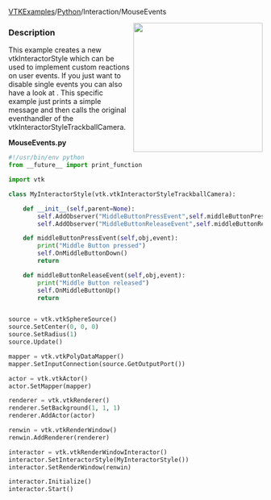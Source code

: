 [VTKExamples](/index/)/[Python](/Python)/Interaction/MouseEvents

<img align="right" src="https://github.com/lorensen/VTKExamples/blob/gh-pages/Testing/Baseline/Interaction/TestMouseEvents.png?raw=true" width="256" />

### Description
This example creates a new vtkInteractorStyle which can be used to implement custom reactions on user events. If you just want to disable single events you can also have a look at []([VTK/Examples/Python/Interaction/MouseEventsObserver]). This specific example just prints a simple message and then calls the original eventhandler of the vtkInteractorStyleTrackballCamera.

**MouseEvents.py**
```python
#!/usr/bin/env python
from __future__ import print_function

import vtk

class MyInteractorStyle(vtk.vtkInteractorStyleTrackballCamera):

    def __init__(self,parent=None):
        self.AddObserver("MiddleButtonPressEvent",self.middleButtonPressEvent)
        self.AddObserver("MiddleButtonReleaseEvent",self.middleButtonReleaseEvent)

    def middleButtonPressEvent(self,obj,event):
        print("Middle Button pressed")
        self.OnMiddleButtonDown()
        return

    def middleButtonReleaseEvent(self,obj,event):
        print("Middle Button released")
        self.OnMiddleButtonUp()
        return


source = vtk.vtkSphereSource()
source.SetCenter(0, 0, 0)
source.SetRadius(1)
source.Update()

mapper = vtk.vtkPolyDataMapper()
mapper.SetInputConnection(source.GetOutputPort())

actor = vtk.vtkActor()
actor.SetMapper(mapper)

renderer = vtk.vtkRenderer()
renderer.SetBackground(1, 1, 1)
renderer.AddActor(actor)

renwin = vtk.vtkRenderWindow()
renwin.AddRenderer(renderer)

interactor = vtk.vtkRenderWindowInteractor()
interactor.SetInteractorStyle(MyInteractorStyle())
interactor.SetRenderWindow(renwin)

interactor.Initialize()
interactor.Start()
```
